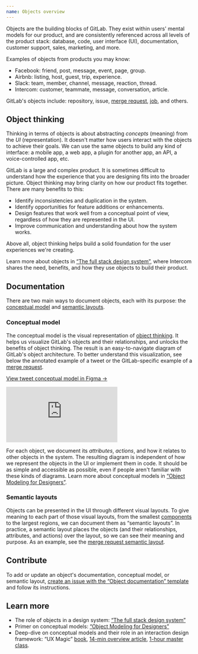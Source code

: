```yaml
---
name: Objects overview
---
```


Objects are the building blocks of GitLab. They exist within users' mental models for our product, and are consistently referenced across all levels of the product stack: database, code, user interface (UI), documentation, customer support, sales, marketing, and more.

Examples of objects from products you may know:

* Facebook: friend, post, message, event, page, group.
* Airbnb: listing, host, guest, trip, experience.
* Slack: team, member, channel, message, reaction, thread.
* Intercom: customer, teammate, message, conversation, article.

GitLab's objects include: repository, issue, [merge request](/objects/merge-request), [job](/objects/job), and others.

## Object thinking

Thinking in terms of objects is about abstracting _concepts_ (meaning) from the _UI_ (representation). It doesn't matter how users interact with the objects to achieve their goals. We can use the same objects to build any kind of interface: a mobile app, a web app, a plugin for another app, an API, a voice-controlled app, etc.

GitLab is a large and complex product. It is sometimes difficult to understand how the experience that you are designing fits into the broader picture. Object thinking may bring clarity on how our product fits together. There are many benefits to this:

* Identify inconsistencies and duplication in the system.
* Identify opportunities for feature additions or enhancements.
* Design features that work well from a conceptual point of view, regardless of how they are represented in the UI.
* Improve communication and understanding about how the system works.

Above all, object thinking helps build a solid foundation for the user experiences we're creating.

Learn more about objects in [“The full stack design system”](https://www.intercom.com/blog/the-full-stack-design-system/), where Intercom shares the need, benefits, and how they use objects to build their product.

## Documentation

There are two main ways to document objects, each with its purpose: the [conceptual model](#conceptual-model) and [semantic layouts](#semantic-layouts).

### Conceptual model

The conceptual model is the visual representation of [object thinking](#object-thinking). It helps us visualize GitLab's objects and their relationships, and unlocks the benefits of object thinking. The result is an easy-to-navigate diagram of GitLab's object architecture. To better understand this visualization, see below the annotated example of a tweet or the GitLab-specific example of a [merge request](/objects/merge-request#conceptual-model).

[View tweet conceptual model in Figma →](https://www.figma.com/file/J68bePHXIN5OPWqaFFY9ri/Conceptual-model?node-id=51%3A18)

<div class="figma-embed" aria-label="Example conceptual model diagram connecting objects, along with their attributes and actions, to the primary tweet object. Each element is annotated with an explanation of the diagram's visual and written language." role="img">
  <iframe frameborder="0" src="https://www.figma.com/embed?embed_host=share&url=https%3A%2F%2Fwww.figma.com%2Ffile%2FJ68bePHXIN5OPWqaFFY9ri%2FConceptual-model%3Fnode-id%3D5823%253A553" allowfullscreen></iframe>
</div>

For each object, we document its _attributes_, _actions_, and how it relates to other objects in the system. The resulting diagram is independent of how we represent the objects in the UI or implement them in code. It should be as simple and accessible as possible, even if people aren't familiar with these kinds of diagrams. Learn more about conceptual models in [“Object Modeling for Designers”](https://medium.com/@hpadkisson/object-modeling-for-designers-an-introduction-7871bdcf8baf).

### Semantic layouts

Objects can be presented in the UI through different visual layouts. To give meaning to each part of those visual layouts, from the smallest [components](/components/overview) to the largest regions, we can document them as “semantic layouts”. In practice, a semantic layout places the objects (and their relationships, attributes, and actions) over the layout, so we can see their meaning and purpose. As an example, see the [merge request semantic layout](/objects/merge-request#semantic-layout).

## Contribute

To add or update an object's documentation, conceptual model, or semantic layout, [create an issue with the “Object documentation” template](https://gitlab.com/gitlab-org/gitlab-services/design.gitlab.com/-/issues/new?issuable_template=Object%20documentation) and follow its instructions.

## Learn more

* The role of objects in a design system: [“The full stack design system”](https://www.intercom.com/blog/the-full-stack-design-system/)
* Primer on conceptual models: [“Object Modeling for Designers”](https://medium.com/@hpadkisson/object-modeling-for-designers-an-introduction-7871bdcf8baf)
* Deep-dive on conceptual models and their role in an interaction design framework: “UX Magic” [book](https://www.amazon.com/UX-Magic-Daniel-Rosenberg-ebook/dp/B083QJ8RZ2), [14-min overview article](https://medium.com/the-interaction-design-foundation/the-magic-of-semantic-interaction-design-1864ccafdc51), [1-hour master class](https://www.youtube.com/watch?v=CXkpjzEaHpU).
